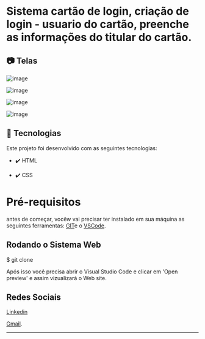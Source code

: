 # Sistema cartão de login, criação de login - usuario do cartão, preenche as informações do titular do cartão.

## 📷 Telas
![image](https://github.com/thaiscris24/cart-o-de-login/assets/114692153/7c33a507-ec98-4400-9aaf-b647df7e633f)

![image](https://github.com/thaiscris24/cart-o-de-login/assets/114692153/1c7fde7b-6991-48db-a3e3-3c758f1ccc63)

![image](https://github.com/thaiscris24/cart-o-de-login/assets/114692153/1c95d827-86ca-48fc-a8eb-f1476e826b71)

![image](https://github.com/thaiscris24/cart-o-de-login/assets/114692153/4de0b0b2-95ed-4b7e-9a43-36641e57e14b)



## 🚀 Tecnologias

Este projeto foi desenvolvido com as seguintes tecnologias:

- ✔️ HTML

- ✔️ CSS


# Pré-requisitos

antes de começar, vocêw vai precisar ter instalado em sua máquina as seguintes ferramentas: [GIT](https://git-scm.com/)e o [VSCode](https://code.visualstudio.com/download).

<h2> Rodando o Sistema Web </h2>
$ git clone <https://github.com/thaiscris24/cart-o-de-login/tree/master>

Após isso você precisa abrir o Visual Studio Code e clicar em 'Open preview' e assim vizualizará o Web site.



## Redes Sociais

[Linkedin](https://www.linkedin.com/in/thais-cristina-40b312179/)

[Gmail](Thaiscris556@gmail.com).


---
